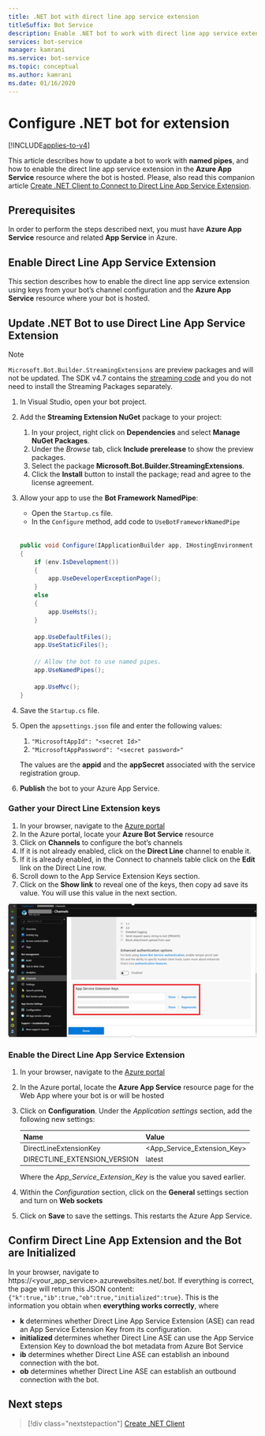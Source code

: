 ```yaml
---
title: .NET bot with direct line app service extension
titleSuffix: Bot Service
description: Enable .NET bot to work with direct line app service extension
services: bot-service
manager: kamrani
ms.service: bot-service
ms.topic: conceptual
ms.author: kamrani
ms.date: 01/16/2020
---
```


# Configure .NET bot for extension

[!INCLUDE[applies-to-v4](includes/applies-to.md)]

This article describes how to update a bot to work with **named pipes**, and how to enable the direct line app service extension in the **Azure App Service** resource where the bot is hosted. Please, also read this companion article [Create .NET Client to Connect to Direct Line App Service Extension](bot-service-channel-directline-extension-net-client.md).


## Prerequisites

In order to perform the steps described next, you must have **Azure App Service** resource and related **App Service** in Azure.

## Enable Direct Line App Service Extension

This section describes how to enable the direct line app service extension using keys from your bot’s channel configuration and the **Azure App Service** resource where your bot is hosted.

## Update .NET Bot to use Direct Line App Service Extension

> [!NOTE]
> `Microsoft.Bot.Builder.StreamingExtensions` are preview packages and will not be updated. The SDK v4.7 contains the [streaming code](https://github.com/microsoft/botbuilder-dotnet/tree/master/libraries/Microsoft.Bot.Builder/Streaming) and you do not need to install the Streaming Packages separately.

1. In Visual Studio, open your bot project.
2. Add the **Streaming Extension NuGet** package to your project:
    1. In your project, right click on **Dependencies** and select **Manage NuGet Packages**.
    2. Under the *Browse* tab, click **Include prerelease** to show the preview packages.
    3. Select the package **Microsoft.Bot.Builder.StreamingExtensions**.
    4. Click the **Install** button to install the package; read and agree to the license agreement.
3. Allow your app to use the **Bot Framework NamedPipe**:
    - Open the `Startup.cs` file.
    - In the ``Configure`` method, add code to ``UseBotFrameworkNamedPipe``

    ```csharp

    public void Configure(IApplicationBuilder app, IHostingEnvironment env)
    {
        if (env.IsDevelopment())
        {
            app.UseDeveloperExceptionPage();
        }
        else
        {
            app.UseHsts();
        }

        app.UseDefaultFiles();
        app.UseStaticFiles();

        // Allow the bot to use named pipes.
        app.UseNamedPipes();

        app.UseMvc();
    }
    ```

4. Save the `Startup.cs` file.
5. Open the `appsettings.json` file and enter the following values:
    1. `"MicrosoftAppId": "<secret Id>"`
    2. `"MicrosoftAppPassword": "<secret password>"`

    The values are the **appid** and the **appSecret** associated with the service registration group.

6. **Publish** the bot to your Azure App Service.

### Gather your Direct Line Extension keys

1. In your browser, navigate to the [Azure portal](https://portal.azure.com/)
1. In the Azure portal, locate your **Azure Bot Service** resource
1. Click on **Channels** to configure the bot’s channels
1. If it is not already enabled, click on the **Direct Line** channel to enable it.
1. If it is already enabled, in the Connect to channels table click on the **Edit** link on the Direct Line row.
1. Scroll down to the App Service Extension Keys section.
1. Click on the **Show link** to reveal one of the keys, then copy ad save its value. You will use this value in the next section.

![App service extension keys](./media/channels/direct-line-extension-extension-keys.png)

### Enable the Direct Line App Service Extension

1. In your browser, navigate to the [Azure portal](https://portal.azure.com/)
1. In the Azure portal, locate the **Azure App Service** resource page for the Web App where your bot is or will be hosted
1. Click on **Configuration**. Under the *Application settings* section, add the following new settings:

    |Name|Value|
    |---|---|
    |DirectLineExtensionKey|<App_Service_Extension_Key>|
    |DIRECTLINE_EXTENSION_VERSION|latest|

    Where the *App_Service_Extension_Key* is the value you saved earlier.

1. Within the *Configuration* section, click on the **General** settings section and turn on **Web sockets**
1. Click on **Save** to save the settings. This restarts the Azure App Service.

## Confirm Direct Line App Extension and the Bot are Initialized

In your browser, navigate to https://<your_app_service>.azurewebsites.net/.bot.
If everything is correct, the page will return this JSON content: `{"k":true,"ib":true,"ob":true,"initialized":true}`. This is the information you obtain when **everything works correctly**, where

- **k** determines whether Direct Line App Service Extension (ASE) can read an App Service Extension Key from its configuration.
- **initialized** determines whether Direct Line ASE can use the App Service Extension Key to download the bot metadata from Azure Bot Service
- **ib** determines whether Direct Line ASE can establish an inbound connection with the bot.
- **ob** determines whether Direct Line ASE can establish an outbound connection with the bot.

## Next steps

> [!div class="nextstepaction"]
> [Create .NET Client](./bot-service-channel-directline-extension-net-client.md)
